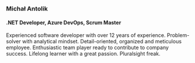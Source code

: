### Michał Antolik

#### .NET Developer, Azure DevOps, Scrum Master

Experienced software developer with over 12 years of experience. Problem-solver with analytical mindset. Detail-oriented, organized and meticulous employee. Enthusiastic team player ready to contribute to company success. Lifelong learner with a great
passion. Pluralsight freak.


<!--
**michalantolik/michalantolik** is a ✨ _special_ ✨ repository because its `README.md` (this file) appears on your GitHub profile.

Here are some ideas to get you started:

- 🔭 I’m currently working on ...
- 🌱 I’m currently learning ...
- 👯 I’m looking to collaborate on ...
- 🤔 I’m looking for help with ...
- 💬 Ask me about ...
- 📫 How to reach me: ...
- 😄 Pronouns: ...
- ⚡ Fun fact: ...
-->
